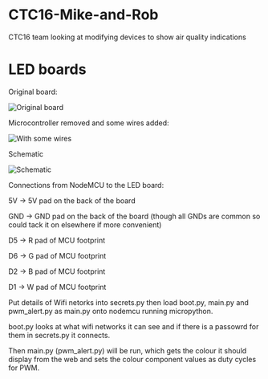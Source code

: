 # CTC16-Mike-and-Rob
CTC16 team looking at modifying devices to show air quality indications


# LED boards
Original board:

![Original board](http://foo.bodaegl.com/original_board.jpg)

Microcontroller removed and some wires added:

![With some wires](http://foo.bodaegl.com/wired.jpg)

Schematic

![Schematic](http://foo.bodaegl.com/wiring.png)

Connections from NodeMCU to the LED board:

5V -> 5V pad on the back of the board

GND -> GND pad on the back of the board (though all GNDs are common so could tack it on elsewhere if more convenient)


D5 -> R pad of MCU footprint

D6 -> G pad of MCU footprint

D2 -> B pad of MCU footprint

D1 -> W pad of MCU footprint

Put details of Wifi netorks into secrets.py then load boot.py, main.py and pwm_alert.py as main.py onto nodemcu running micropython.

boot.py looks at what wifi networks it can see and if there is a passowrd for them in secrets.py it connects. 

Then main.py (pwm_alert.py) will be run, which gets the colour it should display from the web and sets the colour component values as duty cycles for PWM.
